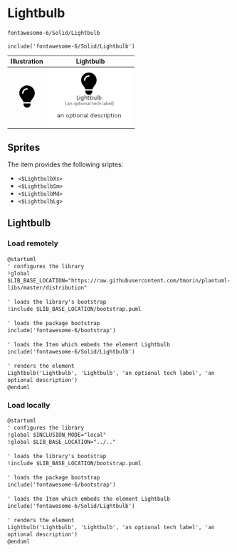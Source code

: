 # Lightbulb


```text
fontawesome-6/Solid/Lightbulb
```

```text
include('fontawesome-6/Solid/Lightbulb')
```



| Illustration | Lightbulb |
| :---: | :---: |
| ![illustration for Illustration](../../fontawesome-6/Solid/Lightbulb.png) | ![illustration for Lightbulb](../../fontawesome-6/Solid/Lightbulb.Local.png) |



## Sprites
The item provides the following sriptes:

- `<$LightbulbXs>`
- `<$LightbulbSm>`
- `<$LightbulbMd>`
- `<$LightbulbLg>`





## Lightbulb

### Load remotely
```plantuml
@startuml
' configures the library
!global $LIB_BASE_LOCATION="https://raw.githubusercontent.com/tmorin/plantuml-libs/master/distribution"

' loads the library's bootstrap
!include $LIB_BASE_LOCATION/bootstrap.puml

' loads the package bootstrap
include('fontawesome-6/bootstrap')

' loads the Item which embeds the element Lightbulb
include('fontawesome-6/Solid/Lightbulb')

' renders the element
Lightbulb('Lightbulb', 'Lightbulb', 'an optional tech label', 'an optional description')
@enduml
```

### Load locally
```plantuml
@startuml
' configures the library
!global $INCLUSION_MODE="local"
!global $LIB_BASE_LOCATION="../.."

' loads the library's bootstrap
!include $LIB_BASE_LOCATION/bootstrap.puml

' loads the package bootstrap
include('fontawesome-6/bootstrap')

' loads the Item which embeds the element Lightbulb
include('fontawesome-6/Solid/Lightbulb')

' renders the element
Lightbulb('Lightbulb', 'Lightbulb', 'an optional tech label', 'an optional description')
@enduml
```

